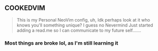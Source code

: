 ## COOKEDVIM



> This is my Personal NeoVim config, uh, Idk perhaps look at it who knows you'll something unique? I guess no Nevermind
Just started adding a read.me so I can communicate to my future self.......

### Most things are broke lol, as I'm still learning it


